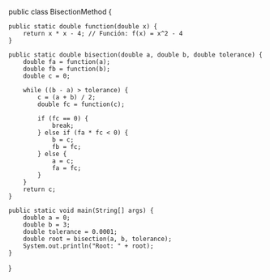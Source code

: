 public class BisectionMethod {

    public static double function(double x) {
        return x * x - 4; // Función: f(x) = x^2 - 4
    }

    public static double bisection(double a, double b, double tolerance) {
        double fa = function(a);
        double fb = function(b);
        double c = 0;

        while ((b - a) > tolerance) {
            c = (a + b) / 2;
            double fc = function(c);

            if (fc == 0) {
                break;
            } else if (fa * fc < 0) {
                b = c;
                fb = fc;
            } else {
                a = c;
                fa = fc;
            }
        }
        return c;
    }

    public static void main(String[] args) {
        double a = 0;
        double b = 3;
        double tolerance = 0.0001;
        double root = bisection(a, b, tolerance);
        System.out.println("Root: " + root);
    }
}
